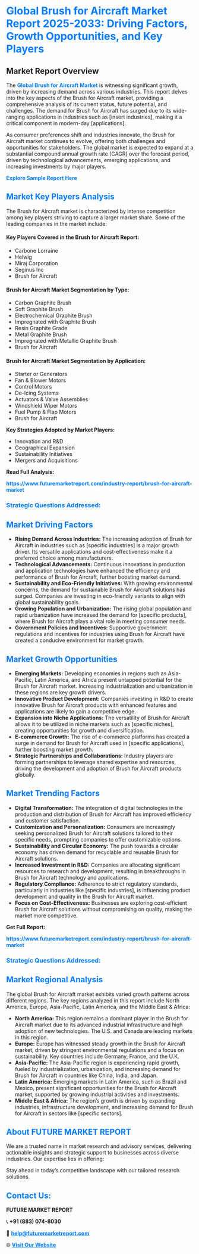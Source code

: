<h1 style="color: #007BFF;">Global Brush for Aircraft Market Report 2025-2033: Driving Factors, Growth Opportunities, and Key Players</h1>

<section id="overview">
<h2>Market Report Overview</h2>
<p>The <a href="https://www.futuremarketreport.com/industry-report/brush-for-aircraft-market" style="color: #007BFF; text-decoration: none;"><strong>Global Brush for Aircraft Market</strong></a> is witnessing significant growth, driven by increasing demand across various industries. This report delves into the key aspects of the Brush for Aircraft market, providing a comprehensive analysis of its current status, future potential, and challenges. The demand for Brush for Aircraft has surged due to its wide-ranging applications in industries such as [insert industries], making it a critical component in modern-day [applications].</p>
<p>As consumer preferences shift and industries innovate, the Brush for Aircraft market continues to evolve, offering both challenges and opportunities for stakeholders. The global market is expected to expand at a substantial compound annual growth rate (CAGR) over the forecast period, driven by technological advancements, emerging applications, and increasing investments by major players.</p>
</section>

<section id="overview">
<p><a href="https://www.futuremarketreport.com/request-sample/reportId=106684" style="color: #007BFF; text-decoration: none;"><strong>Explore Sample Report Here</strong></a></p>
</section>

<section id="key-players">
<h2 style="color: #007BFF;">Market Key Players Analysis</h2>
<p>The Brush for Aircraft market is characterized by intense competition among key players striving to capture a larger market share. Some of the leading companies in the market include:</p>
<h4>Key Players Covered in the Brush for Aircraft Report:</h4>
<ul><li>Carbone Lorraine</li><li>Helwig</li><li>Miraj Corporation</li><li>Seginus Inc</li><li>Brush for Aircraft</li></ul>
<h4>Brush for Aircraft Market Segmentation by Type:</h4>
<ul><li>Carbon Graphite Brush</li><li>Soft Graphite Brush</li><li>Electrochemical Graphite Brush</li><li>Impregnated with Graphite Brush</li><li>Resin Graphite Grade</li><li>Metal Graphite Brush</li><li>Impregnated with Metallic Graphite Brush</li><li>Brush for Aircraft</li></ul>

<h4>Brush for Aircraft Market Segmentation by Application:</h4>
<ul><li>Starter or Generators</li><li>Fan &amp; Blower Motors</li><li>Control Motors</li><li>De-Icing Systems</li><li>Actuators &amp; Valve Assemblies</li><li>Windshield Wiper Motors</li><li>Fuel Pump &amp; Flap Motors</li><li>Brush for Aircraft</li></ul>
<p><strong>Key Strategies Adopted by Market Players:</strong></p>
<ul>
<li>Innovation and R&D</li>
<li>Geographical Expansion</li>
<li>Sustainability Initiatives</li>
<li>Mergers and Acquisitions</li>
</ul>
</section>

<section>
<p><strong>Read Full Analysis: </strong></p><a href="https://www.futuremarketreport.com/industry-report/brush-for-aircraft-market" style="color: #007BFF; text-decoration: none;"><strong>https://www.futuremarketreport.com/industry-report/brush-for-aircraft-market</strong></a>
<h3 style="color: #007BFF;">Strategic Questions Addressed:</h3>
</section>

<section id="driving-factors">
<h2 style="color: #007BFF;">Market Driving Factors</h2>
<ul>
<li><strong>Rising Demand Across Industries:</strong> The increasing adoption of Brush for Aircraft in industries such as [specific industries] is a major growth driver. Its versatile applications and cost-effectiveness make it a preferred choice among manufacturers.</li>
<li><strong>Technological Advancements:</strong> Continuous innovations in production and application technologies have enhanced the efficiency and performance of Brush for Aircraft, further boosting market demand.</li>
<li><strong>Sustainability and Eco-Friendly Initiatives:</strong> With growing environmental concerns, the demand for sustainable Brush for Aircraft solutions has surged. Companies are investing in eco-friendly variants to align with global sustainability goals.</li>
<li><strong>Growing Population and Urbanization:</strong> The rising global population and rapid urbanization have increased the demand for [specific products], where Brush for Aircraft plays a vital role in meeting consumer needs.</li>
<li><strong>Government Policies and Incentives:</strong> Supportive government regulations and incentives for industries using Brush for Aircraft have created a conducive environment for market growth.</li>
</ul>
</section>

<section id="growth-opportunities">
<h2 style="color: #007BFF;">Market Growth Opportunities</h2>
<ul>
<li><strong>Emerging Markets:</strong> Developing economies in regions such as Asia-Pacific, Latin America, and Africa present untapped potential for the Brush for Aircraft market. Increasing industrialization and urbanization in these regions are key growth drivers.</li>
<li><strong>Innovative Product Development:</strong> Companies investing in R&D to create innovative Brush for Aircraft products with enhanced features and applications are likely to gain a competitive edge.</li>
<li><strong>Expansion into Niche Applications:</strong> The versatility of Brush for Aircraft allows it to be utilized in niche markets such as [specific niches], creating opportunities for growth and diversification.</li>
<li><strong>E-commerce Growth:</strong> The rise of e-commerce platforms has created a surge in demand for Brush for Aircraft used in [specific applications], further boosting market growth.</li>
<li><strong>Strategic Partnerships and Collaborations:</strong> Industry players are forming partnerships to leverage shared expertise and resources, driving the development and adoption of Brush for Aircraft products globally.</li>
</ul>
</section>

<section id="trending-factors">
<h2 style="color: #007BFF;">Market Trending Factors</h2>
<ul>
<li><strong>Digital Transformation:</strong> The integration of digital technologies in the production and distribution of Brush for Aircraft has improved efficiency and customer satisfaction.</li>
<li><strong>Customization and Personalization:</strong> Consumers are increasingly seeking personalized Brush for Aircraft solutions tailored to their specific needs, prompting companies to offer customizable options.</li>
<li><strong>Sustainability and Circular Economy:</strong> The push towards a circular economy has driven demand for recyclable and reusable Brush for Aircraft solutions.</li>
<li><strong>Increased Investment in R&D:</strong> Companies are allocating significant resources to research and development, resulting in breakthroughs in Brush for Aircraft technology and applications.</li>
<li><strong>Regulatory Compliance:</strong> Adherence to strict regulatory standards, particularly in industries like [specific industries], is influencing product development and quality in the Brush for Aircraft market.</li>
<li><strong>Focus on Cost-Effectiveness:</strong> Businesses are exploring cost-efficient Brush for Aircraft solutions without compromising on quality, making the market more competitive.</li>
</ul>
</section>

<section>
<p><strong>Get Full Report: </strong></p><a href="https://www.futuremarketreport.com/industry-report/brush-for-aircraft-market" style="color: #007BFF; text-decoration: none;"><strong>https://www.futuremarketreport.com/industry-report/brush-for-aircraft-market</strong></a>
<h3 style="color: #007BFF;">Strategic Questions Addressed:</h3>
</section>


<section id="regional-analysis">
<h2 style="color: #007BFF;">Market Regional Analysis</h2>
<p>The global Brush for Aircraft market exhibits varied growth patterns across different regions. The key regions analyzed in this report include North America, Europe, Asia-Pacific, Latin America, and the Middle East & Africa:</p>
<ul>
<li><strong>North America:</strong> This region remains a dominant player in the Brush for Aircraft market due to its advanced industrial infrastructure and high adoption of new technologies. The U.S. and Canada are leading markets in this region.</li>
<li><strong>Europe:</strong> Europe has witnessed steady growth in the Brush for Aircraft market, driven by stringent environmental regulations and a focus on sustainability. Key countries include Germany, France, and the U.K.</li>
<li><strong>Asia-Pacific:</strong> The Asia-Pacific region is experiencing rapid growth, fueled by industrialization, urbanization, and increasing demand for Brush for Aircraft in countries like China, India, and Japan.</li>
<li><strong>Latin America:</strong> Emerging markets in Latin America, such as Brazil and Mexico, present significant opportunities for the Brush for Aircraft market, supported by growing industrial activities and investments.</li>
<li><strong>Middle East & Africa:</strong> The region’s growth is driven by expanding industries, infrastructure development, and increasing demand for Brush for Aircraft in sectors like [specific sectors].</li>
</ul>
</section>

<footer>
<h2 style="color: #007BFF;">About FUTURE MARKET REPORT</h2>
<p>We are a trusted name in market research and advisory services, delivering actionable insights and strategic support to businesses across diverse industries. Our expertise lies in offering:</p>

<p>Stay ahead in today’s competitive landscape with our tailored research solutions.</p>

<h2 style="color: #007BFF;">Contact Us:</h2>
<p><strong>FUTURE MARKET REPORT</strong></p>
<p>📞 <strong>+91 (883) 074-8030</strong></p>
<p>📧 <strong><a href="mailto:help@futuremarketreport.com" style="color: #007BFF;">help@futuremarketreport.com</a></strong></p>
<p>🌐 <strong><a href="https://www.futuremarketreport.com/" style="color: #007BFF;">Visit Our Website</a></strong></p>
</footer>